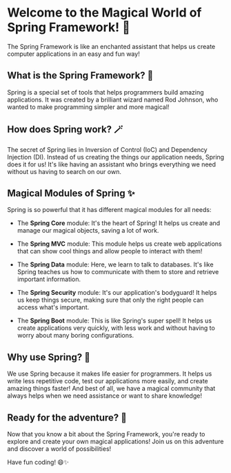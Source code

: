 # Welcome to the Magical World of Spring Framework! 🌼

The Spring Framework is like an enchanted assistant that helps us create computer applications in an easy and fun way!

## What is the Spring Framework? 🌱

Spring is a special set of tools that helps programmers build amazing applications. It was created by a brilliant wizard named Rod Johnson, who wanted to make programming simpler and more magical!

## How does Spring work? 🪄

The secret of Spring lies in Inversion of Control (IoC) and Dependency Injection (DI). Instead of us creating the things our application needs, Spring does it for us! It's like having an assistant who brings everything we need without us having to search on our own.

## Magical Modules of Spring ✨

Spring is so powerful that it has different magical modules for all needs:

- The **Spring Core** module: It's the heart of Spring! It helps us create and manage our magical objects, saving a lot of work.

- The **Spring MVC** module: This module helps us create web applications that can show cool things and allow people to interact with them!

- The **Spring Data** module: Here, we learn to talk to databases. It's like Spring teaches us how to communicate with them to store and retrieve important information.

- The **Spring Security** module: It's our application's bodyguard! It helps us keep things secure, making sure that only the right people can access what's important.

- The **Spring Boot** module: This is like Spring's super spell! It helps us create applications very quickly, with less work and without having to worry about many boring configurations.

## Why use Spring? 🌟

We use Spring because it makes life easier for programmers. It helps us write less repetitive code, test our applications more easily, and create amazing things faster! And best of all, we have a magical community that always helps when we need assistance or want to share knowledge!

## Ready for the adventure? 🚀

Now that you know a bit about the Spring Framework, you're ready to explore and create your own magical applications! Join us on this adventure and discover a world of possibilities!

Have fun coding! 😄✨
